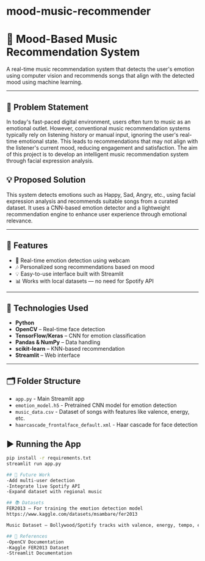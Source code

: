 # mood-music-recommender
# 🎵 Mood-Based Music Recommendation System

A real-time music recommendation system that detects the user's emotion using computer vision and recommends songs that align with the detected mood using machine learning.

---

## 📌 Problem Statement

In today's fast-paced digital environment, users often turn to music as an emotional outlet. However, conventional music recommendation systems typically rely on listening history or manual input, ignoring the user's real-time emotional state. This leads to recommendations that may not align with the listener's current mood, reducing engagement and satisfaction. The aim of this project is to develop an intelligent music recommendation system through facial expression analysis.


## 💡 Proposed Solution

This system detects emotions such as Happy, Sad, Angry, etc., using facial expression analysis and recommends suitable songs from a curated dataset. It uses a CNN-based emotion detector and a lightweight recommendation engine to enhance user experience through emotional relevance.

---

## 🚀 Features

- 🎥 Real-time emotion detection using webcam
- 🎶 Personalized song recommendations based on mood
- 💡 Easy-to-use interface built with Streamlit
- 📊 Works with local datasets — no need for Spotify API

---

## 🧠 Technologies Used

- **Python**
- **OpenCV** – Real-time face detection
- **TensorFlow/Keras** – CNN for emotion classification
- **Pandas & NumPy** – Data handling
- **scikit-learn** – KNN-based recommendation
- **Streamlit** – Web interface

---

## 🗂️ Folder Structure
- `app.py` - Main Streamlit app
- `emotion_model.h5` - Pretrained CNN model for emotion detection
- `music_data.csv` - Dataset of songs with features like valence, energy, etc.
- `haarcascade_frontalface_default.xml` - Haar cascade for face detection

## ▶️ Running the App

```bash
pip install -r requirements.txt
streamlit run app.py

## 📌 Future Work
-Add multi-user detection
-Integrate live Spotify API
-Expand dataset with regional music

## 📚 Datasets
FER2013 – For training the emotion detection model
https://www.kaggle.com/datasets/msambare/fer2013

Music Dataset – Bollywood/Spotify tracks with valence, energy, tempo, etc.

## 📌 References
-OpenCV Documentation
-Kaggle FER2013 Dataset
-Streamlit Documentation
